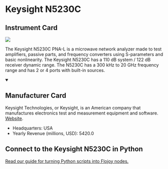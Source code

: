 
# Keysight N5230C

## Instrument Card

<img src="https://v5.airtableusercontent.com/v1/19/19/1691539200000/bXpqq6S5pUewQJ-6mSD1Mg/XMqVj37U1j7yV5izfmuptWe9WJwE-5nUEIzYMELnDofX3cJzHYqzRAakjBc6lm1mm20uqY_fYL400cahNC2DVr6pTKGfq5h44tKf0-DmJJE/_mBlzt0AUzeD37sQHBuhcss5eCi_xEgS5WKuG0SHx2A"/>
<p>The Keysight N5230C PNA-L is a microwave network analyzer made to test amplifiers, passive parts, and frequency converters using S-parameters and basic nonlinearity. The Keysight N5230C has a 110 dB system / 122 dB receiver dynamic range. The N5230C has a 300 kHz to 20 GHz frequency range and has 2 or 4 ports with built-in sources.</p>

<details open>
<summary><h2>Manufacturer Card</h2></summary>

Keysight Technologies, or Keysight, is an American company that manufactures electronics test and measurement equipment and software. <a href="https://www.keysight.com/us/en/home.html">Website</a>.

<ul>
  <li>Headquarters: USA</li>
  <li>Yearly Revenue (millions, USD): 5420.0</li>
</ul>
</details>

## Connect to the Keysight N5230C in Python

[Read our guide for turning Python scripts into Flojoy nodes.](https://docs.flojoy.ai/custom-nodes/creating-custom-node/)


